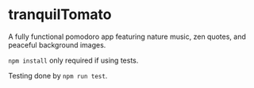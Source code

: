 # tranquilTomato
A fully functional pomodoro app featuring nature music, zen quotes, and peaceful background images.

`npm install` only required if using tests.

Testing done by `npm run test`.
